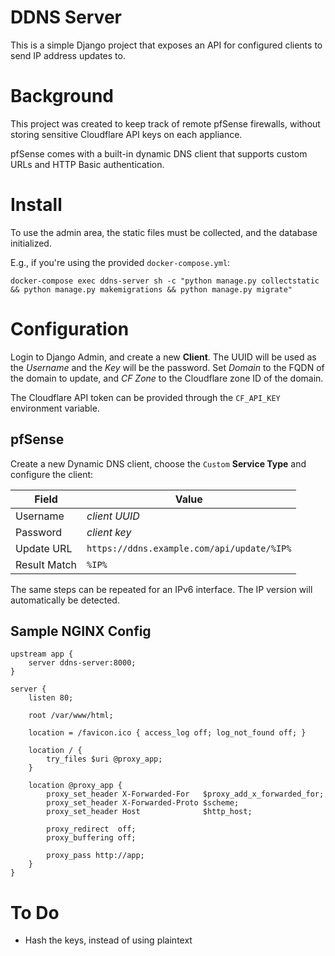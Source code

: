 # DDNS Server

This is a simple Django project that exposes an API for configured clients to send IP address updates to.

# Background

This project was created to keep track of remote pfSense firewalls, without storing sensitive Cloudflare API keys on each appliance.

pfSense comes with a built-in dynamic DNS client that supports custom URLs and HTTP Basic authentication.

# Install

To use the admin area, the static files must be collected, and the database initialized.

E.g., if you're using the provided `docker-compose.yml`:

```
docker-compose exec ddns-server sh -c "python manage.py collectstatic && python manage.py makemigrations && python manage.py migrate"
```

# Configuration

Login to Django Admin, and create a new **Client**. The UUID will be used as the *Username* and the *Key* will be the password. Set *Domain* to the FQDN of the domain to update, and *CF Zone* to the Cloudflare zone ID of the domain.

The Cloudflare API token can be provided through the `CF_API_KEY` environment variable.

## pfSense

Create a new Dynamic DNS client, choose the `Custom` **Service Type** and configure the client:

| Field        | Value                                      |
|--------------|--------------------------------------------|
| Username     | *client UUID*                              |
| Password     | *client key*                               |
| Update URL   | `https://ddns.example.com/api/update/%IP%` |
| Result Match | `%IP%`                                     |

The same steps can be repeated for an IPv6 interface. The IP version will automatically be detected.

## Sample NGINX Config
```nginx
upstream app {
	server ddns-server:8000;
}

server {
	listen 80;

	root /var/www/html;

	location = /favicon.ico { access_log off; log_not_found off; }
	
	location / {
		try_files $uri @proxy_app;
	}

	location @proxy_app {
		proxy_set_header X-Forwarded-For   $proxy_add_x_forwarded_for;
		proxy_set_header X-Forwarded-Proto $scheme;
		proxy_set_header Host              $http_host;

		proxy_redirect  off;
		proxy_buffering off;

		proxy_pass http://app;
	}
}
```

# To Do

* Hash the keys, instead of using plaintext